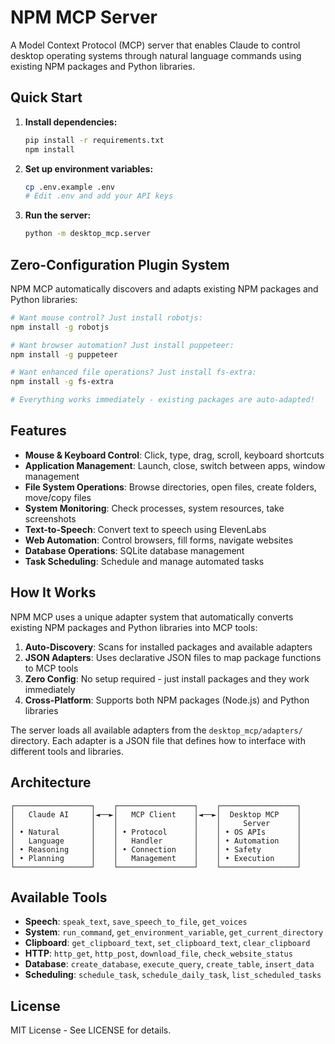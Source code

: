 # NPM MCP Server

A Model Context Protocol (MCP) server that enables Claude to control desktop operating systems through natural language commands using existing NPM packages and Python libraries.

## Quick Start

1. **Install dependencies:**
   ```bash
   pip install -r requirements.txt
   npm install
   ```

2. **Set up environment variables:**
   ```bash
   cp .env.example .env
   # Edit .env and add your API keys
   ```

3. **Run the server:**
   ```bash
   python -m desktop_mcp.server
   ```

## Zero-Configuration Plugin System

NPM MCP automatically discovers and adapts existing NPM packages and Python libraries:

```bash
# Want mouse control? Just install robotjs:
npm install -g robotjs

# Want browser automation? Just install puppeteer:
npm install -g puppeteer

# Want enhanced file operations? Just install fs-extra:
npm install -g fs-extra

# Everything works immediately - existing packages are auto-adapted!
```

## Features

- **Mouse & Keyboard Control**: Click, type, drag, scroll, keyboard shortcuts
- **Application Management**: Launch, close, switch between apps, window management  
- **File System Operations**: Browse directories, open files, create folders, move/copy files
- **System Monitoring**: Check processes, system resources, take screenshots
- **Text-to-Speech**: Convert text to speech using ElevenLabs
- **Web Automation**: Control browsers, fill forms, navigate websites
- **Database Operations**: SQLite database management
- **Task Scheduling**: Schedule and manage automated tasks

## How It Works

NPM MCP uses a unique adapter system that automatically converts existing NPM packages and Python libraries into MCP tools:

1. **Auto-Discovery**: Scans for installed packages and available adapters
2. **JSON Adapters**: Uses declarative JSON files to map package functions to MCP tools
3. **Zero Config**: No setup required - just install packages and they work immediately
4. **Cross-Platform**: Supports both NPM packages (Node.js) and Python libraries

The server loads all available adapters from the `desktop_mcp/adapters/` directory. Each adapter is a JSON file that defines how to interface with different tools and libraries.

## Architecture

```
┌─────────────────┐    ┌─────────────────┐    ┌─────────────────┐
│   Claude AI     │◄──►│   MCP Client    │◄──►│  Desktop MCP    │
│                 │    │                 │    │     Server      │
│ • Natural       │    │ • Protocol      │    │ • OS APIs       │
│   Language      │    │   Handler       │    │ • Automation    │
│ • Reasoning     │    │ • Connection    │    │ • Safety        │
│ • Planning      │    │   Management    │    │ • Execution     │
└─────────────────┘    └─────────────────┘    └─────────────────┘
```

## Available Tools

- **Speech**: `speak_text`, `save_speech_to_file`, `get_voices`
- **System**: `run_command`, `get_environment_variable`, `get_current_directory`
- **Clipboard**: `get_clipboard_text`, `set_clipboard_text`, `clear_clipboard`
- **HTTP**: `http_get`, `http_post`, `download_file`, `check_website_status`
- **Database**: `create_database`, `execute_query`, `create_table`, `insert_data`
- **Scheduling**: `schedule_task`, `schedule_daily_task`, `list_scheduled_tasks`

## License

MIT License - See LICENSE for details.